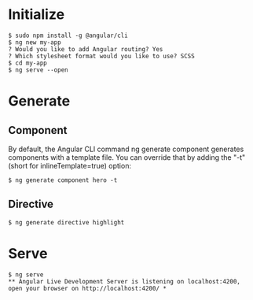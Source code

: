 Initialize
==========

```console
$ sudo npm install -g @angular/cli
$ ng new my-app
? Would you like to add Angular routing? Yes
? Which stylesheet format would you like to use? SCSS
$ cd my-app
$ ng serve --open
```

Generate
========

Component
---------


By default, the Angular CLI command ng generate component generates components with a template file. You can override that by adding the "-t" (short for inlineTemplate=true) option:

```console
$ ng generate component hero -t
```

Directive
---------

```console
$ ng generate directive highlight
```

Serve
=====

```console
$ ng serve
** Angular Live Development Server is listening on localhost:4200, open your browser on http://localhost:4200/ *
```

